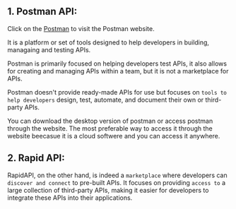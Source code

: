 ## 1. Postman API:

Click on the [Postman](https://web.postman.co/) to visit the Postman website.

It is a platform or set of tools designed to help developers in building, managaing and testing APIs.

Postman is primarily focused on helping developers test APIs, it also allows for creating and managing APIs within a team, but it is not a marketplace for APIs.

Postman doesn't provide ready-made APIs for use but focuses on `tools to help developers` design, test, automate, and document their own or third-party APIs.

You can download the desktop version of postman or access postman through the website. The most preferable way to access it through the website beecasue it is a cloud softwere and you can access it anywhere.

## 2. Rapid API:

RapidAPI, on the other hand, is indeed a `marketplace` where developers can `discover and connect` to pre-built APIs. It focuses on providing `access to` a large collection of third-party APIs, making it easier for developers to integrate these APIs into their applications.
